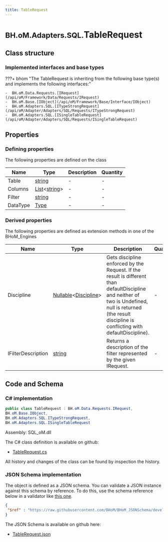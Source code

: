 ```yaml
---
title: TableRequest
---
```


# <small>BH.oM.Adapters.SQL.</small>**TableRequest**



## Class structure

### Implemented interfaces and base types

???+ bhom "The TableRequest is inheriting from the following base type(s) and implements the following interfaces:"

    -  BH.oM.Data.Requests.[IRequest](/api/oM/Framework/Data/Requests/IRequest)
    -  BH.oM.Base.[IObject](/api/oM/Framework/Base/Interface/IObject)
    -  BH.oM.Adapters.SQL.[ITypeStrongRequest](/api/oM/Adapter/Adapters/SQL/Requests/ITypeStrongRequest)
    -  BH.oM.Adapters.SQL.[ISingleTableRequest](/api/oM/Adapter/Adapters/SQL/Requests/ISingleTableRequest)


## Properties



### Defining properties

The following properties are defined on the class

| Name             | Type             | Description      | Quantity         |
|------------------|------------------|------------------|------------------|
| Table | [string](https://learn.microsoft.com/en-us/dotnet/api/System.String?view=netstandard-2.0) | - | - |
| Columns | [List](https://learn.microsoft.com/en-us/dotnet/api/System.Collections.Generic.List-1?view=netstandard-2.0)&lt;[string](https://learn.microsoft.com/en-us/dotnet/api/System.String?view=netstandard-2.0)&gt; | - | - |
| Filter | [string](https://learn.microsoft.com/en-us/dotnet/api/System.String?view=netstandard-2.0) | - | - |
| DataType | [Type](https://learn.microsoft.com/en-us/dotnet/api/System.Type?view=netstandard-2.0) | - | - |


### Derived properties

The following properties are defined as extension methods in one of the BHoM_Engines

| Name             | Type             | Description      | Quantity         | Engine           |
|------------------|------------------|------------------|------------------|------------------|
| Discipline | [Nullable](https://learn.microsoft.com/en-us/dotnet/api/System.Nullable-1?view=netstandard-2.0)&lt;[Discipline](/api/oM/Adapter/Adapters/Revit/Enums/Discipline)&gt; | Gets discipline enforced by the Request. If the result is different than defaultDiscipline and neither of two is Undefined, null is returned (the result discipline is conflicting with defaultDiscipline). | - | Revit_Engine |
| IFilterDescription | [string](https://learn.microsoft.com/en-us/dotnet/api/System.String?view=netstandard-2.0) | Returns a description of the filter represented by the given IRequest. | - | Revit_Engine |


## Code and Schema

### C# implementation

``` C# title="C#"
public class TableRequest : BH.oM.Data.Requests.IRequest,
BH.oM.Base.IObject,
BH.oM.Adapters.SQL.ITypeStrongRequest,
BH.oM.Adapters.SQL.ISingleTableRequest
```

Assembly: SQL_oM.dll

The C# class definition is available on github:

- [TableRequest.cs](https://github.com/BHoM/SQL_Toolkit/blob/develop/SQL_oM/Requests\TableRequest.cs)

All history and changes of the class can be found by inspection the history.
### JSON Schema implementation

The object is defined as a JSON schema. You can validate a JSON instance against this schema by reference. To do this, use the schema reference below in a validator like [this one](https://www.jsonschemavalidator.net/).

``` json title="JSON Schema"
{
 "$ref" : "https://raw.githubusercontent.com/BHoM/BHoM_JSONSchema/develop/SQL_oM/TableRequest.json"
}
```

The JSON Schema is available on github here:

- [TableRequest.json](https://github.com/BHoM/BHoM_JSONSchema/blob/develop/SQL_oM/TableRequest.json)
